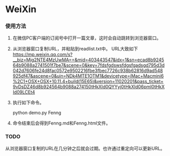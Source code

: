 # WeiXin

### 使用方法

1. 在微信PC客户端的订阅号中打开一篇文章，这时会自动跳转到浏览器窗口。   
2. 从浏览器窗口复制URL，并粘贴到readlist.txt中。 URL大致如下     
	https://mp.weixin.qq.com/s?__biz=Mjg2NTE4MzUwMA==&mid=403443547&idx=1&sn=ecad8b924564b9088a2741501f7be7&scene=0&key=7fdsfgdswsfdgsfgadsgd795d3d042d7606fe24d8fac0572e9502216fbe3fbec7726c938b62816d9ad548925df47&ascene=0&uin=NDk4MTE1OTM1&devicetype=iMac+Macmini6%2C1+OSX+OSX+10.11.4+build(15E65)&version=11020201&pass_ticket=9vDsDZ46d8b924564b9088a274150tHkXId0QYYyj0tHkXId06pmI0tHkXId09LCEt4   
3. 执行如下命令。   
	
	python demo.py Fenng

4. 命令结束后会得到Fenng.md和Fenng.html文件。


### TODO
	
从浏览器窗口复制的URL在几分钟之后就会过期。也许通过重定向可以更新URL。